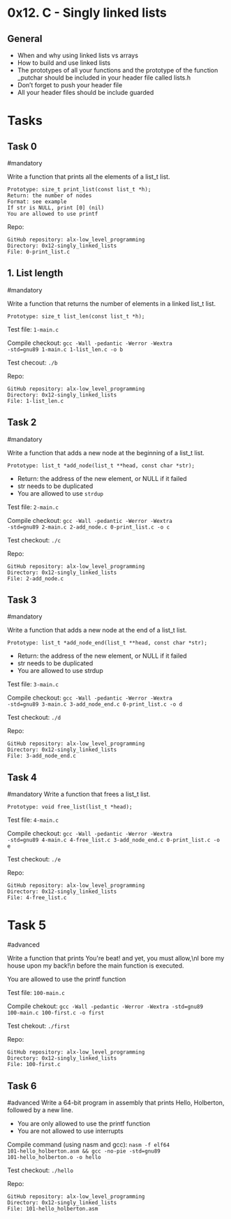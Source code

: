 # 0x12. C - Singly linked lists

## General
-	When and why using linked lists vs arrays
-	How to build and use linked lists
-	The prototypes of all your functions and the prototype of the function _putchar should be included in your header file called lists.h
-	Don’t forget to push your header file
-	All your header files should be include guarded


# Tasks
## Task 0
#mandatory

Write a function that prints all the elements of a list_t list.

    Prototype: size_t print_list(const list_t *h);
    Return: the number of nodes
    Format: see example
    If str is NULL, print [0] (nil)
    You are allowed to use printf

Repo:

    GitHub repository: alx-low_level_programming
    Directory: 0x12-singly_linked_lists
    File: 0-print_list.c


## 1. List length
#mandatory

Write a function that returns the number of elements in a linked list_t list.

    Prototype: size_t list_len(const list_t *h);

Test file: <code>1-main.c</code>

Compile checkout: <code>gcc -Wall -pedantic -Werror -Wextra -std=gnu89 1-main.c 1-list_len.c -o b</code>

Test checout: <code>./b</code>
 
Repo:

    GitHub repository: alx-low_level_programming
    Directory: 0x12-singly_linked_lists
    File: 1-list_len.c
  

## Task 2
#mandatory

Write a function that adds a new node at the beginning of a list_t list.

    Prototype: list_t *add_node(list_t **head, const char *str);
-  Return: the address of the new element, or NULL if it failed
-  str needs to be duplicated
-  You are allowed to use <code>strdup</code>

Test file: <code>2-main.c</code>

Compile checkout: <code>gcc -Wall -pedantic -Werror -Wextra -std=gnu89 2-main.c 2-add_node.c 0-print_list.c -o c</code>

Test checkout: <code>./c</code>
 
Repo:

    GitHub repository: alx-low_level_programming
    Directory: 0x12-singly_linked_lists
    File: 2-add_node.c
  

## Task 3
#mandatory

Write a function that adds a new node at the end of a list_t list.

    Prototype: list_t *add_node_end(list_t **head, const char *str);
-  Return: the address of the new element, or NULL if it failed
-  str needs to be duplicated
-  You are allowed to use strdup

Test file: <code>3-main.c</code>

Compile checkout: <code>gcc -Wall -pedantic -Werror -Wextra -std=gnu89 3-main.c 3-add_node_end.c 0-print_list.c -o d</code>

Test checkout: <code>./d</code>
 
Repo:

    GitHub repository: alx-low_level_programming
    Directory: 0x12-singly_linked_lists
    File: 3-add_node_end.c
  

## Task 4
#mandatory
Write a function that frees a list_t list.

    Prototype: void free_list(list_t *head);

Test file: <code>4-main.c</code>

Compile checkout: <code>gcc -Wall -pedantic -Werror -Wextra -std=gnu89 4-main.c 4-free_list.c 3-add_node_end.c 0-print_list.c -o e</code>

Test checkout: <code>./e</code>

Repo:

    GitHub repository: alx-low_level_programming
    Directory: 0x12-singly_linked_lists
    File: 4-free_list.c
  

# Task 5
#advanced

Write a function that prints You're beat! and yet, you must allow,\nI bore my house upon my back!\n before the main function is executed.

You are allowed to use the printf function

Test file: <code>100-main.c</code>

Compile chekout: <code>gcc -Wall -pedantic -Werror -Wextra -std=gnu89 100-main.c 100-first.c -o first</code>

Test chekout: <code>./first</code>
 
Repo:

    GitHub repository: alx-low_level_programming
    Directory: 0x12-singly_linked_lists
    File: 100-first.c
  

## Task 6
#advanced
Write a 64-bit program in assembly that prints Hello, Holberton, followed by a new line.

-  You are only allowed to use the printf function
-  You are not allowed to use interrupts

Compile command (using nasm and gcc): <code>nasm -f elf64 101-hello_holberton.asm && gcc -no-pie -std=gnu89 101-hello_holberton.o -o hello</code>

Test checkout: <code>./hello</code>
 
Repo:

    GitHub repository: alx-low_level_programming
    Directory: 0x12-singly_linked_lists
    File: 101-hello_holberton.asm


